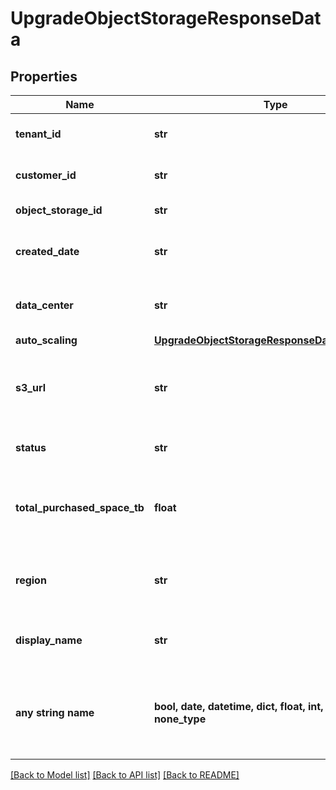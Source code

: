 # UpgradeObjectStorageResponseData


## Properties
Name | Type | Description | Notes
------------ | ------------- | ------------- | -------------
**tenant_id** | **str** | Your customer tenant id | 
**customer_id** | **str** | Your customer number | 
**object_storage_id** | **str** | Object storage id | 
**created_date** | **str** | Creation date for object storage. | 
**data_center** | **str** | Data center of the object storage. | 
**auto_scaling** | [**UpgradeObjectStorageResponseDataAutoScaling**](UpgradeObjectStorageResponseDataAutoScaling.md) |  | 
**s3_url** | **str** | S3 URL to connect to your S3 compatible object storage | 
**status** | **str** | The object storage status | 
**total_purchased_space_tb** | **float** | Total purchased object storage space in TB. | 
**region** | **str** | The region where your object storage is located | 
**display_name** | **str** | Display name for object storage. | 
**any string name** | **bool, date, datetime, dict, float, int, list, str, none_type** | any string name can be used but the value must be the correct type | [optional]

[[Back to Model list]](../README.md#documentation-for-models) [[Back to API list]](../README.md#documentation-for-api-endpoints) [[Back to README]](../README.md)


